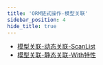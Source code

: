 ```yaml
---
title: 'ORM链式操作-模型关联'
sidebar_position: 4
hide_title: true
---
```


- [模型关联-动态关联-ScanList](output/goframe-v2.2-md/核心组件-重点/数据库ORM/ORM链式操作-重点/ORM链式操作-模型关联/模型关联-动态关联-ScanList)
- [模型关联-静态关联-With特性](output/goframe-v2.2-md/核心组件-重点/数据库ORM/ORM链式操作-重点/ORM链式操作-模型关联/模型关联-静态关联-With特性)